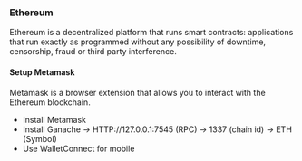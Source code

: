 ### Ethereum

Ethereum is a decentralized platform that runs smart contracts: applications that run exactly as programmed without any possibility of downtime, censorship, fraud or third party interference.

#### Setup Metamask

Metamask is a browser extension that allows you to interact with the Ethereum blockchain.

- Install Metamask
- Install Ganache -> HTTP://127.0.0.1:7545 (RPC) -> 1337 (chain id) -> ETH (Symbol)
- Use WalletConnect for mobile
